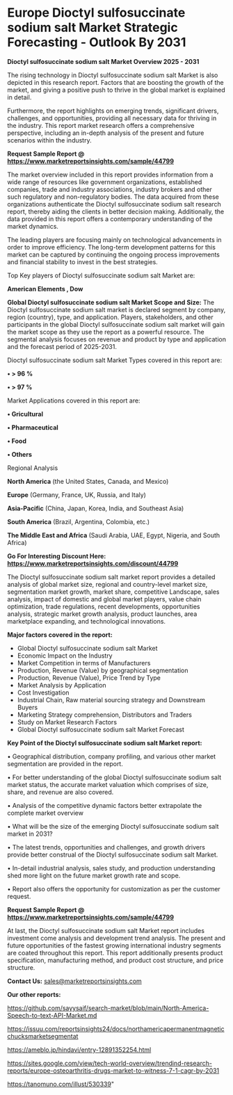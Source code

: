# Europe Dioctyl sulfosuccinate sodium salt Market Strategic Forecasting - Outlook By 2031

<Strong> Dioctyl sulfosuccinate sodium salt Market Overview 2025 - 2031</strong>

The rising technology in Dioctyl sulfosuccinate sodium salt Market is also depicted in this research report. Factors that are boosting the growth of the market, and giving a positive push to thrive in the global market is explained in detail.

Furthermore, the report highlights on emerging trends, significant drivers, challenges, and opportunities, providing all necessary data for thriving in the industry. This report market research offers a comprehensive perspective, including an in-depth analysis of the present and future scenarios within the industry.

<strong>Request Sample Report @ <a href=https://www.marketreportsinsights.com/sample/44799>https://www.marketreportsinsights.com/sample/44799</a></strong>

The market overview included in this report provides information from a wide range of resources like government organizations, established companies, trade and industry associations, industry brokers and other such regulatory and non-regulatory bodies. The data acquired from these organizations authenticate the Dioctyl sulfosuccinate sodium salt research report, thereby aiding the clients in better decision making. Additionally, the data provided in this report offers a contemporary understanding of the market dynamics.

The leading players are focusing mainly on technological advancements in order to improve efficiency. The long-term development patterns for this market can be captured by continuing the ongoing process improvements and financial stability to invest in the best strategies.

Top Key players of Dioctyl sulfosuccinate sodium salt Market are:

<strong>American Elements , Dow</strong>

<strong><b>Global Dioctyl sulfosuccinate sodium salt Market Scope and Size:</b></strong>
The Dioctyl sulfosuccinate sodium salt market is declared segment by company, region (country), type, and application. Players, stakeholders, and other participants in the global Dioctyl sulfosuccinate sodium salt market will gain the market scope as they use the report as a powerful resource. The segmental analysis focuses on revenue and product by type and application and the forecast period of 2025-2031.

Dioctyl sulfosuccinate sodium salt Market Types covered in this report are:

<strong>•  > 96 % 

•  > 97 %</strong>

Market Applications covered in this report are:

<strong>•  Gricultural 

•  Pharmaceutical 

•  Food 

•  Others</strong> 

Regional Analysis

<strong>North America</strong> (the United States, Canada, and Mexico)

<strong>Europe</strong> (Germany, France, UK, Russia, and Italy)

<strong>Asia-Pacific</strong> (China, Japan, Korea, India, and Southeast Asia)

<strong>South America</strong> (Brazil, Argentina, Colombia, etc.)

<strong>The Middle East and Africa</strong> (Saudi Arabia, UAE, Egypt, Nigeria, and South Africa)

<strong>Go For Interesting Discount Here: <a href=https://www.marketreportsinsights.com/discount/44799>https://www.marketreportsinsights.com/discount/44799</a></strong>

The Dioctyl sulfosuccinate sodium salt market report provides a detailed analysis of global market size, regional and country-level market size, segmentation market growth, market share, competitive Landscape, sales analysis, impact of domestic and global market players, value chain optimization, trade regulations, recent developments, opportunities analysis, strategic market growth analysis, product launches, area marketplace expanding, and technological innovations.

<strong><b>Major factors covered in the report:</b></strong>
<ul>
  <li>Global Dioctyl sulfosuccinate sodium salt Market </li>
  <li>Economic Impact on the Industry</li>
  <li>Market Competition in terms of Manufacturers</li>
  <li>Production, Revenue (Value) by geographical segmentation</li>
  <li>Production, Revenue (Value), Price Trend by Type</li>
  <li>Market Analysis by Application</li>
  <li>Cost Investigation</li>
  <li>Industrial Chain, Raw material sourcing strategy and Downstream Buyers</li>
  <li>Marketing Strategy comprehension, Distributors and Traders</li>
  <li>Study on Market Research Factors</li>
  <li>Global Dioctyl sulfosuccinate sodium salt Market Forecast</li>
</ul>

<strong><b>Key Point of the Dioctyl sulfosuccinate sodium salt Market report:</b></strong>

• Geographical distribution, company profiling, and various other market segmentation are provided in the report.

• For better understanding of the global Dioctyl sulfosuccinate sodium salt market status, the accurate market valuation which comprises of size, share, and revenue are also covered.

• Analysis of the competitive dynamic factors better extrapolate the complete market overview

• What will be the size of the emerging Dioctyl sulfosuccinate sodium salt market in 2031?

• The latest trends, opportunities and challenges, and growth drivers provide better construal of the Dioctyl sulfosuccinate sodium salt Market.

• In-detail industrial analysis, sales study, and production understanding shed more light on the future market growth rate and scope.

• Report also offers the opportunity for customization as per the customer request.

<strong>Request Sample Report @ <a href=https://www.marketreportsinsights.com/sample/44799>https://www.marketreportsinsights.com/sample/44799</a></strong>

At last, the Dioctyl sulfosuccinate sodium salt Market report includes investment come analysis and development trend analysis. The present and future opportunities of the fastest growing international industry segments are coated throughout this report. This report additionally presents product specification, manufacturing method, and product cost structure, and price structure.

<strong>Contact Us:</strong>
sales@marketreportsinsights.com

<strong>Our other reports:</strong>

<a href=https://github.com/sayysaif/search-market/blob/main/North-America-Speech-to-text-API-Market.md>https://github.com/sayysaif/search-market/blob/main/North-America-Speech-to-text-API-Market.md</a>

<a href=https://issuu.com/reportsinsights24/docs/northamericapermanentmagneticchucksmarketsegmentat>https://issuu.com/reportsinsights24/docs/northamericapermanentmagneticchucksmarketsegmentat</a>

<a href=https://ameblo.jp/hindavi/entry-12891352254.html>https://ameblo.jp/hindavi/entry-12891352254.html</a>

<a href=https://sites.google.com/view/tech-world-overview/trendind-research-reports/europe-osteoarthritis-drugs-market-to-witness-7-1-cagr-by-2031>https://sites.google.com/view/tech-world-overview/trendind-research-reports/europe-osteoarthritis-drugs-market-to-witness-7-1-cagr-by-2031</a>

<a href=https://tanomuno.com/illust/530339>https://tanomuno.com/illust/530339</a>"
